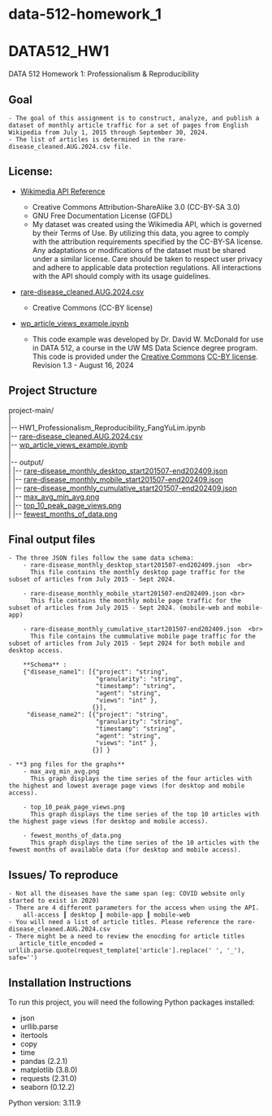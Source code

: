 # data-512-homework_1
# DATA512_HW1
DATA 512 Homework 1: Professionalism & Reproducibility

## Goal
    - The goal of this assignment is to construct, analyze, and publish a dataset of monthly article traffic for a set of pages from English Wikipedia from July 1, 2015 through September 30, 2024. 
    - The list of articles is determined in the rare-disease_cleaned.AUG.2024.csv file.

## License:
 - [Wikimedia API Reference](https://doc.wikimedia.org/generated-data-platform/aqs/analytics-api/reference/page-views.html) 
      - Creative Commons Attribution-ShareAlike 3.0 (CC-BY-SA 3.0) 
      - GNU Free Documentation License (GFDL) 
      - My dataset was created using the Wikimedia API, which is governed by their Terms of Use. By utilizing this data, you agree to comply with the attribution requirements specified by the CC-BY-SA license. Any adaptations or modifications of the dataset must be shared under a similar license. Care should be taken to respect user privacy and adhere to applicable data protection regulations. All interactions with the API should comply with its usage guidelines.

 - [rare-disease_cleaned.AUG.2024.csv](rare-disease_cleaned.AUG.2024.csv) 
      - Creative Commons (CC-BY license)
    
 - [wp_article_views_example.ipynb](wp_article_views_example.ipynb) <br>
      - This code example was developed by Dr. David W. McDonald for use in DATA 512, a course in the UW MS Data Science degree program. This code is provided under the [Creative Commons](https://creativecommons.org) [CC-BY license](https://creativecommons.org/licenses/by/4.0/). Revision 1.3 - August 16, 2024

## Project Structure
project-main/ <br>
| <br>
|-- HW1_Professionalism_Reproducibility_FangYuLim.ipynb <br>
|-- [rare-disease_cleaned.AUG.2024.csv](rare-disease_cleaned.AUG.2024.csv) <br>
|-- [wp_article_views_example.ipynb](wp_article_views_example.ipynb) <br>
| <br>
|-- output/ <br>
|   |-- [rare-disease_monthly_desktop_start201507-end202409.json](rare-disease_monthly_desktop_start201507-end202409.json) <br>
|   |-- [rare-disease_monthly_mobile_start201507-end202409.json](rare-disease_monthly_mobile_start201507-end202409.json) <br>
|   |-- [rare-disease_monthly_cumulative_start201507-end202409.json](rare-disease_monthly_cumulative_start201507-end202409.json) <br>
|   |-- [max_avg_min_avg.png](max_avg_min_avg.png) <br>
|   |-- [top_10_peak_page_views.png](top_10_peak_page_views.png) <br>
|   |-- [fewest_months_of_data.png](fewest_months_of_data.png) <br>


## Final output files
    - The three JSON files follow the same data schema:
        - rare-disease_monthly_desktop_start201507-end202409.json  <br>
          This file contains the monthly desktop page traffic for the subset of articles from July 2015 - Sept 2024.
        
        - rare-disease_monthly_mobile_start201507-end202409.json <br>
          This file contains the monthly mobile page traffic for the subset of articles from July 2015 - Sept 2024. (mobile-web and mobile-app)
        
        - rare-disease_monthly_cumulative_start201507-end202409.json  <br>
          This file contains the cummulative mobile page traffic for the subset of articles from July 2015 - Sept 2024 for both mobile and desktop access. 

        **Schema** : 
        {"disease_name1": [{"project": "string", 
                            "granularity": "string",
                            "timestamp": "string",
                            "agent": "string",
                            "views": "int" },
                           {}],
         "disease_name2": [{"project": "string",
                            "granularity": "string",
                            "timestamp": "string",
                            "agent": "string",
                            "views": "int" },
                           {}] }

    - **3 png files for the graphs**
        - max_avg_min_avg.png
          This graph displays the time series of the four articles with the highest and lowest average page views (for desktop and mobile access).

        - top_10_peak_page_views.png
          This graph displays the time series of the top 10 articles with the highest page views (for desktop and mobile access).

        - fewest_months_of_data.png
          This graph displays the time series of the 10 articles with the fewest months of available data (for desktop and mobile access).

## Issues/ To reproduce 
    - Not all the diseases have the same span (eg: COVID website only started to exist in 2020)
    - There are 4 different parameters for the access when using the API. 
        all-access ┃ desktop ┃ mobile-app ┃ mobile-web
    - You will need a list of article titles. Please reference the rare-disease_cleaned.AUG.2024.csv
    - There might be a need to review the enocding for article titles
       article_title_encoded = urllib.parse.quote(request_template['article'].replace(' ', '_'), safe='')

## Installation Instructions
To run this project, you will need the following Python packages installed:
- json
- urllib.parse
- itertools
- copy
- time 
- pandas     (2.2.1)
- matplotlib (3.8.0)
- requests   (2.31.0)
- seaborn    (0.12.2)

Python version: 3.11.9